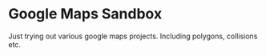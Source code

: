 # Google Maps Sandbox

Just trying out various google maps projects. Including polygons, collisions etc.